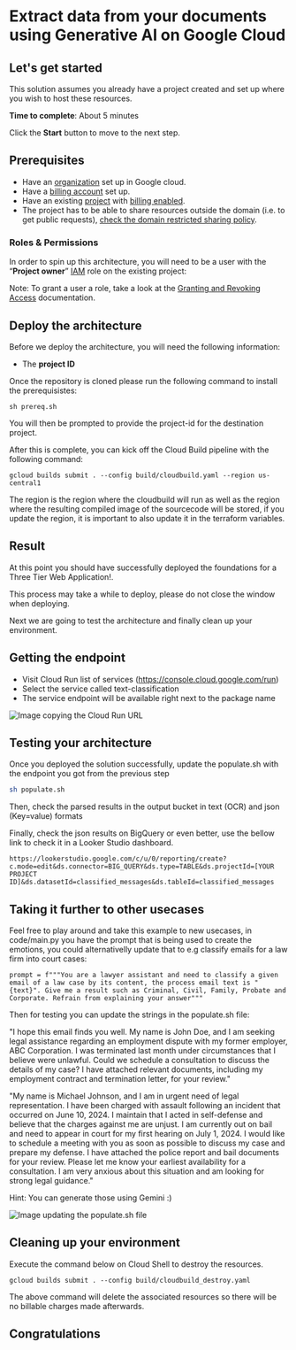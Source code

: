 # Extract data from your documents using Generative AI on Google Cloud

## Let's get started

This solution assumes you already have a project created and set up where you wish to host these resources.

**Time to complete**: About 5 minutes

Click the **Start** button to move to the next step.

## Prerequisites

* Have an [organization](https://cloud.google.com/resource-manager/docs/creating-managing-organization) set up in Google cloud.
* Have a [billing account](https://cloud.google.com/billing/docs/how-to/manage-billing-account) set up.
* Have an existing [project](https://cloud.google.com/resource-manager/docs/creating-managing-projects) with [billing enabled](https://cloud.google.com/billing/docs/how-to/modify-project).
* The project has to be able to share resources outside the domain (i.e. to get public requests), [check the domain restricted sharing policy](https://cloud.google.com/resource-manager/docs/organization-policy/restricting-domains#console).

### Roles & Permissions

In order to spin up this architecture, you will need to be a user with the “__Project owner__” [IAM](https://cloud.google.com/iam) role on the existing project:

Note: To grant a user a role, take a look at the [Granting and Revoking Access](https://cloud.google.com/iam/docs/granting-changing-revoking-access#grant-single-role) documentation.

## Deploy the architecture

Before we deploy the architecture, you will need the following information:

* The __project ID__

Once the repository is cloned please run the following command to install the prerequisistes:

```
sh prereq.sh
```

You will then be prompted to provide the project-id for the destination project.

After this is complete, you can kick off the Cloud Build pipeline with the following command:

```
gcloud builds submit . --config build/cloudbuild.yaml --region us-central1
```

The region is the region where the cloudbuild will run as well as the region where the resulting compiled image of the sourcecode will be stored, if you update the region, it is important to also update it in the terraform variables.


## Result

At this point you should have successfully deployed the foundations for a Three Tier Web Application!.

This process may take a while to deploy, please do not close the window when deploying.

Next we are going to test the architecture and finally clean up your environment.

## Getting the endpoint
* Visit Cloud Run list of services (https://console.cloud.google.com/run) 
* Select the service called text-classification	
* The service endpoint will be available right next to the package name

![Image copying the Cloud Run URL](https://services.google.com/fh/files/misc/copy_cloudrun_url.gif)




## Testing your architecture
Once you deployed the solution successfully, update the populate.sh with the endpoint you got from the previous step

```bash
sh populate.sh
```

Then, check the parsed results in the output bucket in text (OCR) and json (Key=value) formats

Finally, check the json results on BigQuery or even better, use the bellow link to check it in a Looker Studio dashboard.

```
https://lookerstudio.google.com/c/u/0/reporting/create?c.mode=edit&ds.connector=BIG_QUERY&ds.type=TABLE&ds.projectId=[YOUR PROJECT ID]&ds.datasetId=classified_messages&ds.tableId=classified_messages
```

## Taking it further to other usecases

Feel free to play around and take this example to new usecases, in code/main.py you have the prompt that is being used to create the emotions, you could alternativelly update that to e.g classify emails for a law firm into court cases: 

```
prompt = f"""You are a lawyer assistant and need to classify a given email of a law case by its content, the process email text is "{text}". Give me a result such as Criminal, Civil, Family, Probate and Corporate. Refrain from explaining your answer"""
```

Then for testing you can update the strings in the populate.sh file:

"I hope this email finds you well. My name is John Doe, and I am seeking legal assistance regarding an employment dispute with my former employer, ABC Corporation. I was terminated last month under circumstances that I believe were unlawful. Could we schedule a consultation to discuss the details of my case? I have attached relevant documents, including my employment contract and termination letter, for your review."

"My name is Michael Johnson, and I am in urgent need of legal representation. I have been charged with assault following an incident that occurred on June 10, 2024. I maintain that I acted in self-defense and believe that the charges against me are unjust. I am currently out on bail and need to appear in court for my first hearing on July 1, 2024. I would like to schedule a meeting with you as soon as possible to discuss my case and prepare my defense. I have attached the police report and bail documents for your review. Please let me know your earliest availability for a consultation. I am very anxious about this situation and am looking for strong legal guidance."

Hint: You can generate those using Gemini :)

![Image updating the populate.sh file]([https://services.google.com/fh/files/misc/copy_cloudrun_url.gif](https://services.google.com/fh/files/misc/update_url_populate_file.gif))



## Cleaning up your environment

Execute the command below on Cloud Shell to destroy the resources.

``` {shell}
gcloud builds submit . --config build/cloudbuild_destroy.yaml
```

The above command will delete the associated resources so there will be no billable charges made afterwards.

## Congratulations

<walkthrough-conclusion-trophy></walkthrough-conclusion-trophy>
